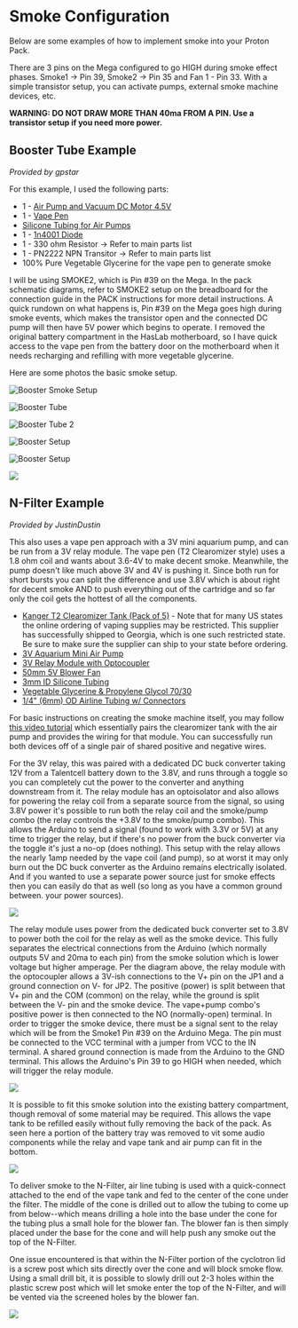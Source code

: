 # Smoke Configuration

Below are some examples of how to implement smoke into your Proton Pack.

There are 3 pins on the Mega configured to go HIGH during smoke effect phases. Smoke1 -> Pin 39, Smoke2 -> Pin 35 and Fan 1 - Pin 33. With a simple transistor setup, you can activate pumps, external smoke machine devices, etc.

**WARNING: DO NOT DRAW MORE THAN 40ma FROM A PIN. Use a transistor setup if you need more power.**

## Booster Tube Example

*Provided by gpstar*

For this example, I used the following parts:

- 1 - [Air Pump and Vacuum DC Motor 4.5V](https://www.adafruit.com/product/4699) 
- 1 - [Vape Pen](https://www.joyetech.com/product/eroll-mac/)
- [Silicone Tubing for Air Pumps](https://www.adafruit.com/product/4661)
- 1 - [1n4001 Diode](https://www.adafruit.com/product/755)
- 1 - 330 ohm Resistor -> Refer to main parts list
- 1 - PN2222 NPN Transitor -> Refer to main parts list
- 100% Pure Vegetable Glycerine for the vape pen to generate smoke

I will be using SMOKE2, which is Pin #39 on the Mega. In the pack schematic diagrams, refer to SMOKE2 setup on the breadboard for the connection guide in the PACK instructions for more detail instructions. A quick rundown on what happens is, Pin #39 on the Mega goes high during smoke events, which makes the transistor open and the connected DC pump will then have 5V power which begins to operate. I removed the original battery compartment in the HasLab motherboard, so I have quick access to the vape pen from the battery door on the motherboard when it needs recharging and refilling with more vegetable glycerine.

Here are some photos the basic smoke setup. 

![Booster Smoke Setup](images/SmokeBooster5.jpg)

![Booster Tube](images/SmokeBooster1.jpg)

![Booster Tube 2](images/SmokeBooster2.jpg)

![Booster Setup](images/SmokeBooster3.jpg)

![Booster Setup](images/SmokeBooster4.jpg)

![](images/BoosterSmoke.gif)

## N-Filter Example

*Provided by JustinDustin*

This also uses a vape pen approach with a 3V mini aquarium pump, and can be run from a 3V relay module. The vape pen (T2 Clearomizer style) uses a 1.8 ohm coil and wants about 3.6-4V to make decent smoke. Meanwhile, the pump doesn't like much above 3V and 4V is pushing it. Since both run for short bursts you can split the difference and use 3.8V which is about right for decent smoke AND to push everything out of the cartridge and so far only the coil gets the hottest of all the components.

- [Kanger T2 Clearomizer Tank (Pack of 5)](https://www.ecigmafia.com/products/kanger-t2-clearomizer-tank-pack-of-5.html) - Note that for many US states the online ordering of vaping supplies may be restricted. This supplier has successfully shipped to Georgia, which is one such restricted state. Be sure to make sure the supplier can ship to your state before ordering.
- [3V Aquarium Mini Air Pump](https://a.co/d/ghiL09S)
- [3V Relay Module with Optocoupler](https://a.co/d/a3myUJs)
- [50mm 5V Blower Fan](https://a.co/d/iaizRpN)
- [3mm ID Silicone Tubing](https://a.co/d/5PaWppP)
- [Vegetable Glycerine & Propylene Glycol 70/30](https://a.co/d/5PaWppP)
- [1/4" (6mm) OD Airline Tubing w/ Connectors](https://a.co/d/6C7jndS)

For basic instructions on creating the smoke machine itself, you may follow [this video tutorial](https://www.youtube.com/watch?v=uDISX8MMLak) which essentially pairs the clearomizer tank with the air pump and provides the wiring for that module. You can successfully run both devices off of a single pair of shared positive and negative wires.

For the 3V relay, this was paired with a dedicated DC buck converter taking 12V from a Talentcell battery down to the 3.8V, and runs through a toggle so you can completely cut the power to the converter and anything downstream from it. The relay module has an optoisolator and also allows for powering the relay coil from a separate source from the signal, so using  3.8V power it's possible to run both the relay coil and the smoke/pump combo (the relay controls the +3.8V to the smoke/pump combo). This allows the Arduino to send a signal (found to work with 3.3V or 5V) at any time to trigger the relay, but if there's no power from the buck converter via the toggle it's just a no-op (does nothing). This setup with the relay allows the nearly 1amp needed by the vape coil (and pump), so at worst it may only burn out the DC buck converter as the Arduino remains electrically isolated. And if you wanted to use a separate power source just for smoke effects then you can easily do that as well (so long as you have a common ground between. your power sources).

![](images/RelayModule.jpg)

The relay module uses power from the dedicated buck converter set to 3.8V to power both the coil for the relay as well as the smoke device. This fully separates the electrical connections from the Arduino (which normally outputs 5V and 20ma to each pin) from the smoke solution which is lower voltage but higher amperage. Per the diagram above, the relay module with the optocoupler allows a 3V-ish connections to the V+ pin on the JP1 and a ground connection on V- for JP2. The positive (power) is split between that V+ pin and the COM (common) on the relay, while the ground is split between the V- pin and the smoke device. The vape+pump combo's positive power is then connected to the NO (normally-open) terminal. In order to trigger the smoke device, there must be a signal sent to the relay which will be from the Smoke1 Pin #39 on the Arduino Mega. The pin must be connected to the VCC terminal with a jumper from VCC to the IN terminal. A shared ground connection is made from the Arduino to the GND terminal. This allows the Arduino's Pin 39 to go HIGH when needed, which will trigger the relay module.

![](images/NFilterFan.jpg)

It is possible to fit this smoke solution into the existing battery compartment, though removal of some material may be required. This allows the vape tank to be refilled easily without fully removing the back of the pack. As seen here a portion of the battery tray was removed to vit some audio components while the relay and vape tank and air pump can fit in the bottom.

![](images/SmokeCompartment.jpg)

To deliver smoke to the N-Filter, air line tubing is used with a quick-connect attached to the end of the vape tank and fed to the center of the cone under the filter. The middle of the cone is drilled out to allow the tubing to come up from below--which means drilling a hole into the base under the cone for the tubing plus a small hole for the blower fan. The blower fan is then simply placed under the base for the cone and will help push any smoke out the top of the N-Filter.

One issue encountered is that within the N-Filter portion of the cyclotron lid is a screw post which sits directly over the cone and will block smoke flow. Using a small drill bit, it is possible to slowly drill out 2-3 holes within the plastic screw post which will let smoke enter the top of the N-Filter, and will be vented via the screened holes by the blower fan.

![](images/NFilterSmoke.gif)